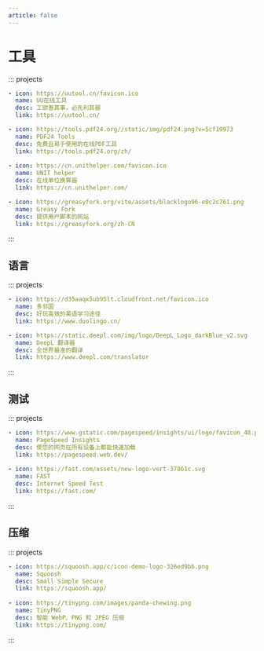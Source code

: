```yaml
---
article: false
---
```


# 工具

::: projects
```yaml
- icon: https://uutool.cn/favicon.ico
  name: UU在线工具
  desc: 工欲善其事，必先利其器
  link: https://uutool.cn/

- icon: https://tools.pdf24.org//static/img/pdf24.png?v=5cf19973
  name: PDF24 Tools
  desc: 免费且易于使用的在线PDF工具
  link: https://tools.pdf24.org/zh/
  
- icon: https://cn.unithelper.com/favicon.ico
  name: UNIT helper
  desc: 在线单位换算器
  link: https://cn.unithelper.com/

- icon: https://greasyfork.org/vite/assets/blacklogo96-e0c2c761.png
  name: Greasy Fork
  desc: 提供用户脚本的网站
  link: https://greasyfork.org/zh-CN
```
:::

## 语言

::: projects
```yaml
- icon: https://d35aaqx5ub95lt.cloudfront.net/favicon.ico
  name: 多邻国
  desc: 好玩高效的英语学习途径
  link: https://www.duolingo.cn/

- icon: https://static.deepl.com/img/logo/DeepL_Logo_darkBlue_v2.svg
  name: DeepL 翻译器
  desc: 全世界最准的翻译
  link: https://www.deepl.com/translator
```
:::

[//]: # (## 编程)

[//]: # (::: projects)

[//]: # (```yaml)

[//]: # (- icon: https://leetcode.cn/favicon.ico)

[//]: # (  name: LeetCode)

[//]: # (  desc: 全球极客挚爱的技术成长平台)

[//]: # (  link: https://leetcode.cn/)

[//]: # (  )
[//]: # (- icon: https://jsn.lintcode.com/static/img/favicon.ico)

[//]: # (  name: LintCode)

[//]: # (  desc: 通过在线实操的方式，提升编程能力)

[//]: # (  link: https://www.lintcode.com/)

[//]: # ()
[//]: # (- icon: https://regexlearn.com/favicon.svg)

[//]: # (  name: RegexLearn)

[//]: # (  desc: 逐步学习正则表达式，从零基础到高阶)

[//]: # (  link: https://regexlearn.com/zh-cn)

[//]: # ()
[//]: # (- icon: https://goregex.cn/favicon.ico)

[//]: # (  name: GoRegex.Cn)

[//]: # (  desc: Regex正则表达式在线测试、生成、解析工具)

[//]: # (  link: https://goregex.cn/)

[//]: # ()
[//]: # (- icon: https://code.org/images/logo.svg)

[//]: # (  name: CODE)

[//]: # (  desc: 学习计算机科学，改变世界)

[//]: # (  link: https://code.org/)

[//]: # (```)

[//]: # (:::)

## 测试

::: projects
```yaml
- icon: https://www.gstatic.com/pagespeed/insights/ui/logo/favicon_48.png
  name: PageSpeed Insights
  desc: 使您的网页在所有设备上都能快速加载
  link: https://pagespeed.web.dev/
  
- icon: https://fast.com/assets/new-logo-vert-37861c.svg
  name: FAST
  desc: Internet Speed Test
  link: https://fast.com/
```
:::

## 压缩

::: projects
```yaml
- icon: https://squoosh.app/c/icon-demo-logo-326ed9b6.png
  name: Squoosh
  desc: Small Simple Secure
  link: https://squoosh.app/
  
- icon: https://tinypng.com/images/panda-chewing.png
  name: TinyPNG
  desc: 智能 WebP、PNG 和 JPEG 压缩
  link: https://tinypng.com/
```
:::